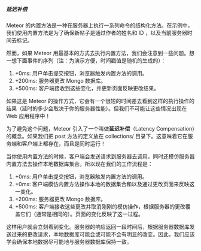 ##### 延迟补偿 

Meteor 的内置方法是一种在服务器上执行一系列命令的结构化方法。在示例中，我们使用内置方法是为了确保新帖子是通过作者的姓名和 ID ，以及当前服务器时间去标记。

然而，如果 Meteor 用最基本的方式去执行内置方法，我们会注意到一些问题。想一想下面事件的序列（注：为演示方便，时间戳值是随机的生成的）：

1. +0ms: 用户单击提交按钮，浏览器触发内置方法的调用。
2. +200ms: 服务器更改 Mongo 数据库。
3. +500ms: 客户端接收到这些变化，并更新页面反映更改结果。

如果这是 Meteor 的操作方式，它会有一个很短的时间差去看到这样的执行操作的结果（延时的多少会取决于你的服务器性能）。但我们不可能让这些情况出现在 Web 应用程序中！

为了避免这个问题，Meteor 引入了一个叫做**延迟补偿**（Latency Compensation）的概念。如果我们把 post 方法的定义放在 collections/ 目录下。这意味着它在服务端和客户端上都存在，而且是同时运行！

当你使用内置方法的时候，客户端会发送请求到服务器去调用，同时还模仿服务器内置方法去操作本地数据库集合。所以现在我们的工作流程是：

1. +0ms: 用户单击提交按钮，浏览器触发内置方法的调用。
2. +0ms: 客户端模仿内置方法操作本地的数据集合和以及通过更改页面来反映这一变化。
3. +200ms: 服务器更改 Mongo 数据库。
4. +500ms: 客户端接收这些更改并取消刚刚的模仿操作，根据服务器的更改覆盖它们（通常是相同的）。页面的变化反映了这一过程。

这样用户就会立刻看到变化。服务器的响应返回一段时间后，根据服务器数据库发送过来的更改请求，本地数据库可能会或可能不会有明显的改变。因此，我们应该学会确保本地数据尽可能地与服务器数据库保持一致。
